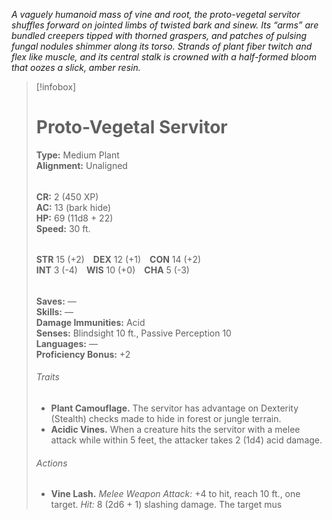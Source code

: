 *A vaguely humanoid mass of vine and root, the proto-vegetal servitor shuffles forward on jointed limbs of twisted bark and sinew. Its “arms” are bundled creepers tipped with thorned graspers, and patches of pulsing fungal nodules shimmer along its torso. Strands of plant fiber twitch and flex like muscle, and its central stalk is crowned with a half-formed bloom that oozes a slick, amber resin.*

> [!infobox]
> # Proto-Vegetal Servitor  
> **Type:** Medium Plant  
> **Alignment:** Unaligned  
> ######  
> **CR:** 2 (450 XP)  
> **AC:** 13 (bark hide)  
> **HP:** 69 (11d8 + 22)  
> **Speed:** 30 ft.  
> ######  
> **STR** 15 (+2) **DEX** 12 (+1) **CON** 14 (+2)  
> **INT** 3 (-4) **WIS** 10 (+0) **CHA** 5 (-3)  
> ######  
> **Saves:** —  
> **Skills:** —  
> **Damage Immunities:** Acid  
> **Senses:** Blindsight 10 ft., Passive Perception 10  
> **Languages:** —  
> **Proficiency Bonus:** +2  
> 
> ###### Traits  
> - **Plant Camouflage.** The servitor has advantage on Dexterity (Stealth) checks made to hide in forest or jungle terrain.  
> - **Acidic Vines.** When a creature hits the servitor with a melee attack while within 5 feet, the attacker takes 2 (1d4) acid damage.  
> 
> ###### Actions  
> - **Vine Lash.** *Melee Weapon Attack:* +4 to hit, reach 10 ft., one target. *Hit:* 8 (2d6 + 1) slashing damage. The target mus
